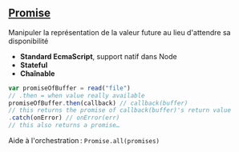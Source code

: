 ## [Promise](https://developer.mozilla.org/fr/docs/Web/JavaScript/Reference/Objets_globaux/Promise)

Manipuler la représentation de la valeur future au lieu d'attendre sa disponibilité

* **Standard EcmaScript**, support natif dans Node
* **Stateful**
* **Chaînable**

```js
var promiseOfBuffer = read("file")
// .then = when value really available
promiseOfBuffer.then(callback) // callback(buffer)
// this returns the promise of callback(buffer)'s return value
.catch(onError) // onError(err)
// this also returns a promise…
```

Aide à l'orchestration : `Promise.all(promises)`
